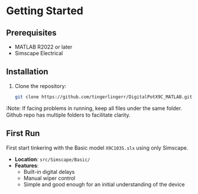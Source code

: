 # Getting Started

## Prerequisites
- MATLAB R2022 or later
- Simscape Electrical

## Installation
1. Clone the repository:
   ```bash
   git clone https://github.com/tingerlingerr/DigitalPotX9C_MATLAB.git

:grey_exclamation:Note: If facing problems in running, keep all files under the same folder.
Github repo has multiple folders to facilitate clarity.

## First Run
First start tinkering with the Basic model `X9C103S.slx` using only Simscape.
- **Location**: `src/Simscape/Basic/`
- **Features**:
  - Built-in digital delays
  - Manual wiper control
  - Simple and good enough for an initial understanding of the device
